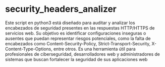 # security_headers_analizer
Este script en python3 está diseñado para auditar y analizar los encabezados de seguridad presentes en las respuestas HTTP/HTTPS de servicios web. Su objetivo es identificar configuraciones inseguras o ausentes que puedan representar riesgos potenciales, como la falta de encabezados como Content-Security-Policy, Strict-Transport-Security, X-Content-Type-Options, entre otros. Es una herramienta útil para profesionales de ciberseguridad, desarrolladores web y administradores de sistemas que buscan fortalecer la seguridad de sus aplicaciones web
